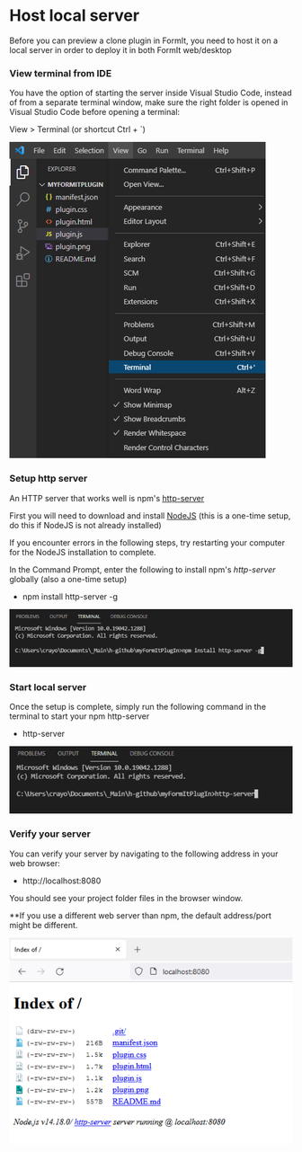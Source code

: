 # Host local server

Before you can preview a clone plugin in FormIt, you need to host it on a local server in order to deploy it in both FormIt web/desktop

### **View terminal from IDE**

You have the option of starting the server inside Visual Studio Code, instead of from a separate terminal window, make sure the right folder is opened in Visual Studio Code before opening a terminal:

View > Terminal (or shortcut Ctrl + \`)

![](<../../../.gitbook/assets/image (4).png>)

### Setup http server

An HTTP server that works well is npm's [http-server](https://www.npmjs.com/package/http-server)

First you will need to download and install [NodeJS](https://nodejs.org/en/) (this is a one-time setup, do this if NodeJS is not already installed)

If you encounter errors in the following steps, try restarting your computer for the NodeJS installation to complete.

In the Command Prompt, enter the following to install npm's _http-server_ globally (also a one-time setup)

* npm install http-server -g

![](<../../../.gitbook/assets/image (14).png>)

### Start local server

Once the setup is complete, simply run the following command in the terminal to start your npm http-server

* http-server

![](<../../../.gitbook/assets/image (21).png>)

### Verify your server

You can verify your server by navigating to the following address in your web browser:&#x20;

* http://localhost:8080

You should see your project folder files in the browser window.

\*\*If you use a different web server than npm, the default address/port might be different.

![](<../../../.gitbook/assets/image (13) (1).png>)

